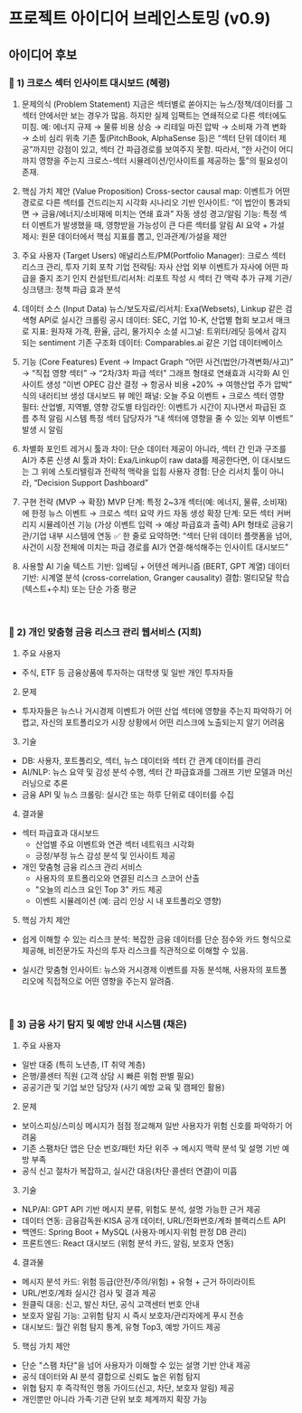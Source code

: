 # 프로젝트 아이디어 브레인스토밍 (v0.9)

## 아이디어 후보

### 💭 1) 크로스 섹터 인사이트 대시보드 (혜령)

1. 문제의식 (Problem Statement) 지금은 섹터별로 쏟아지는 뉴스/정책/데이터를 그 섹터 안에서만 보는 경우가 많음. 하지만 실제 임팩트는 연쇄적으로 다른 섹터에도 미침. 예: 에너지 규제 → 물류 비용 상승 → 리테일 마진 압박 → 소비재 가격 변화 → 소비 심리 위축 기존 툴(PitchBook, AlphaSense 등)은 “섹터 단위 데이터 제공”까지만 강점이 있고, 섹터 간 파급경로를 보여주지 못함. 따라서, “한 사건이 어디까지 영향을 주는지 크로스-섹터 시뮬레이션/인사이트를 제공하는 툴”의 필요성이 존재.
   
2. 핵심 가치 제안 (Value Proposition) Cross-sector causal map: 이벤트가 어떤 경로로 다른 섹터를 건드리는지 시각화 시나리오 기반 인사이트: “이 법안이 통과되면 → 금융/에너지/소비재에 미치는 연쇄 효과” 자동 생성 경고/알림 기능: 특정 섹터 이벤트가 발생했을 때, 영향받을 가능성이 큰 다른 섹터를 알림 AI 요약 + 가설 제시: 원문 데이터에서 핵심 지표를 뽑고, 인과관계/가설을 제안

3. 주요 사용자 (Target Users) 애널리스트/PM(Portfolio Manager): 크로스 섹터 리스크 관리, 투자 기회 포착 기업 전략팀: 자사 산업 외부 이벤트가 자사에 어떤 파급을 줄지 조기 인지 컨설턴트/리서처: 리포트 작성 시 섹터 간 맥락 추가 규제 기관/싱크탱크: 정책 파급 효과 분석

4. 데이터 소스 (Input Data) 뉴스/보도자료/리서치: Exa(Websets), Linkup 같은 검색형 API로 실시간 크롤링 공시 데이터: SEC, 기업 10-K, 산업별 협회 보고서 매크로 지표: 원자재 가격, 환율, 금리, 물가지수 소셜 시그널: 트위터/레딧 등에서 감지되는 sentiment 기존 구조화 데이터: Comparables.ai 같은 기업 데이터베이스

5. 기능 (Core Features) Event → Impact Graph “어떤 사건(법안/가격변화/사고)” → “직접 영향 섹터” → “2차/3차 파급 섹터” 그래프 형태로 연쇄효과 시각화 AI 인사이트 생성 “이번 OPEC 감산 결정 → 항공사 비용 +20% → 여행산업 주가 압박” 식의 내러티브 생성 대시보드 뷰 메인 패널: 오늘 주요 이벤트 + 크로스 섹터 영향 필터: 산업별, 지역별, 영향 강도별 타임라인: 이벤트가 시간이 지나면서 파급된 흐름 추적 알림 시스템 특정 섹터 담당자가 “내 섹터에 영향을 줄 수 있는 외부 이벤트” 발생 시 알림

6. 차별화 포인트 레거시 툴과 차이: 단순 데이터 제공이 아니라, 섹터 간 인과 구조를 AI가 추론 신생 AI 툴과 차이: Exa/Linkup이 raw data를 제공한다면, 이 대시보드는 그 위에 스토리텔링과 전략적 맥락을 입힘 사용자 경험: 단순 리서치 툴이 아니라, “Decision Support Dashboard”

7. 구현 전략 (MVP → 확장) MVP 단계: 특정 2~3개 섹터(예: 에너지, 물류, 소비재)에 한정 뉴스 이벤트 → 크로스 섹터 요약 카드 자동 생성 확장 단계: 모든 섹터 커버리지 시뮬레이션 기능 (가상 이벤트 입력 → 예상 파급효과 출력) API 형태로 금융기관/기업 내부 시스템에 연동 ✅ 한 줄로 요약하면: “섹터 단위 데이터 플랫폼을 넘어, 사건이 시장 전체에 미치는 파급 경로를 AI가 연결·해석해주는 인사이트 대시보드”

8. 사용할 AI 기술
   텍스트 기반: 임베딩 + 어텐션 메커니즘 (BERT, GPT 계열)
   데이터 기반: 시계열 분석 (cross-correlation, Granger causality)
   결합: 멀티모달 학습(텍스트+수치) 또는 단순 가중 평균

<br>

### 💭 2) 개인 맞춤형 금융 리스크 관리 웹서비스 (지희)
1. 주요 사용자
- 주식, ETF 등 금융상품에 투자하는 대학생 및 일반 개인 투자자들

2. 문제
- 투자자들은 뉴스나 거시경제 이벤트가 어떤 산업 섹터에 영향을 주는지 파악하기 어렵고, 자신의 포트폴리오가 시장 상황에서 어떤 리스크에 노출되는지 알기 어려움

3. 기술
- DB: 사용자, 포트폴리오, 섹터, 뉴스 데이터와 섹터 간 관계 데이터를 관리
- AI/NLP: 뉴스 요약 및 감성 분석 수행, 섹터 간 파급효과를 그래프 기반 모델과 머신러닝으로 추론
- 금융 API 및 뉴스 크롤링: 실시간 또는 하루 단위로 데이터를 수집

4. 결과물
- 섹터 파급효과 대시보드
   - 산업별 주요 이벤트와 연관 섹터 네트워크 시각화
   - 긍정/부정 뉴스 감성 분석 및 인사이트 제공
- 개인 맞춤형 금융 리스크 관리 서비스
   - 사용자의 포트폴리오와 연결된 리스크 스코어 산출
   - "오늘의 리스크 요인 Top 3" 카드 제공
   - 이벤트 시뮬레이션 (예: 금리 인상 시 내 포트폴리오 영향)
 
5. 핵심 가치 제안
- 쉽게 이해할 수 있는 리스크 분석: 복잡한 금융 데이터를 단순 점수와 카드 형식으로 제공해, 비전문가도 자신의 투자 리스크를 직관적으로 이해할 수 있음.
- 실시간 맞춤형 인사이트: 뉴스와 거시경제 이벤트를 자동 분석해, 사용자의 포트폴리오에 직접적으로 어떤 영향을 주는지 알려줌.

  <br>

### 💭 3) 금융 사기 탐지 및 예방 안내 시스템 (채은)

1. 주요 사용자
- 일반 대중 (특히 노년층, IT 취약 계층)
- 은행/콜센터 직원 (고객 상담 시 빠른 위험 판별 필요)
- 공공기관 및 기업 보안 담당자 (사기 예방 교육 및 캠페인 활용)

2. 문제
- 보이스피싱/스미싱 메시지가 점점 정교해져 일반 사용자가 위험 신호를 파악하기 어려움  
- 기존 스팸차단 앱은 단순 번호/패턴 차단 위주 → 메시지 맥락 분석 및 설명 기반 예방 부족  
- 공식 신고 절차가 복잡하고, 실시간 대응(차단·콜센터 연결)이 미흡  

3. 기술
- NLP/AI: GPT API 기반 메시지 분류, 위험도 분석, 설명 가능한 근거 제공  
- 데이터 연동: 금융감독원·KISA 공개 데이터, URL/전화번호/계좌 블랙리스트 API  
- 백엔드: Spring Boot + MySQL (사용자·메시지·위험 판정 DB 관리)  
- 프론트엔드: React 대시보드 (위험 분석 카드, 알림, 보호자 연동)  

4. 결과물
- 메시지 분석 카드: 위험 등급(안전/주의/위험) + 유형 + 근거 하이라이트  
- URL/번호/계좌 실시간 검사 및 결과 제공  
- 원클릭 대응: 신고, 발신 차단, 공식 고객센터 번호 안내  
- 보호자 알림 기능: 고위험 탐지 시 즉시 보호자/관리자에게 푸시 전송  
- 대시보드: 월간 위험 탐지 통계, 유형 Top3, 예방 가이드 제공

5. 핵심 가치 제안
- 단순 "스팸 차단"을 넘어 사용자가 이해할 수 있는 설명 기반 안내 제공  
- 공식 데이터와 AI 분석 결합으로 신뢰도 높은 위험 탐지  
- 위협 탐지 후 즉각적인 행동 가이드(신고, 차단, 보호자 알림) 제공  
- 개인뿐만 아니라 가족·기관 단위 보호 체계까지 확장 가능  
